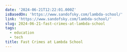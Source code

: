 ```yaml
---
date: '2024-06-21T12:22:01.000Z'
isBasedOn: 'https://www.sandofsky.com/lambda-school/'
link: 'https://www.sandofsky.com/lambda-school/'
slug: 2024-06-21-fast-crimes-at-lambda-school
tags:
  - education
  - tech
title: Fast Crimes at Lambda School
---
```

 
